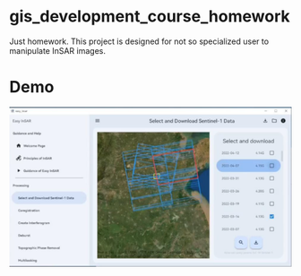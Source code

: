 # gis_development_course_homework
Just homework. This project is designed for not so specialized user to manipulate InSAR images.

# Demo
![](./demo.png)
